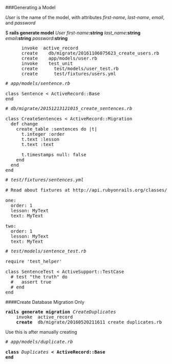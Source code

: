 ###Generating a Model

<em>User</em> is the name of the model, with attributes <em>first-name</em>, <em>last-name</em>, <em>email</em>, and <em>password</em>

$ <b>rails generate model</b> <em>User</em> <em>first-name</em><b>:string</b> <em>last_name</em><b>:string</b> <em>email</em><b>:string</b> <em>password</em><b>:string</b>
<pre>
      invoke  active_record
      create    db/migrate/20161106075623_create_users.rb
      create    app/models/user.rb
      invoke    test_unit
      create      test/models/user_test.rb
      create      test/fixtures/users.yml
</pre>


<pre>
<em># app/models/sentence.rb</em>

class Sentence < ActiveRecord::Base
end
</pre>

<pre>
<em># db/migrate/20151213121015_create_sentences.rb</em>

class CreateSentences < ActiveRecord::Migration
  def change
    create_table :sentences do |t|
      t.integer :order
      t.text :lesson
      t.text :text

      t.timestamps null: false
    end
  end
end
</pre>

<pre>
<em># test/fixtures/sentences.yml</em>

# Read about fixtures at http://api.rubyonrails.org/classes/ActiveRecord/FixtureSet.html

one:
  order: 1
  lesson: MyText
  text: MyText

two:
  order: 1
  lesson: MyText
  text: MyText
</pre>

<pre>
<em># test/models/sentence_test.rb</em>

require 'test_helper'

class SentenceTest < ActiveSupport::TestCase
  # test "the truth" do
  #   assert true
  # end
end
</pre>

####Create Database Migration Only
<pre>
<b>rails generate migration</b> <em>CreateDuplicates</em>
    invoke  active_record  
    <b>create</b>  db/migrate/20160520211611_create_duplicates.rb
</pre>

Use this is after manually creating
<pre>
<em># app/models/duplicate.rb</em>

<b>class</b> <em>Duplicates</em> <b>< ActiveRecord::Base</b>
<b>end</b>
</pre>

